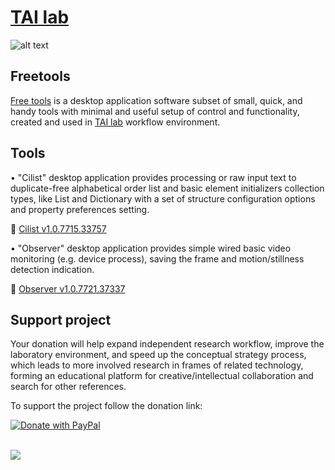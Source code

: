  #  [TAI lab](https://ladooniani.github.io/tailab/) 
 
 ![alt text](https://github.com/ladooniani/tailab/blob/master/assets/toy_artificial_intelligence_lab_logo.png)

## Freetools

[Free tools](https://github.com/ladooniani/freetools/releases) is a desktop application software subset of small, quick, and handy tools with minimal and useful setup of control and functionality, created and used in [TAI lab](https://ladooniani.github.io/tailab/) workflow environment.

## Tools

• "Cilist" desktop application provides processing or raw input text to duplicate-free alphabetical order list and basic element initializers collection types, like List and Dictionary with a set of structure configuration options and property preferences setting.

💾 [Cilist v1.0.7715.33757](https://github.com/ladooniani/freetools/releases/tag/1.0.7715.33757)

• "Observer" desktop application provides simple wired basic video monitoring (e.g. device process), saving the frame and motion/stillness detection indication. 

💾 [Observer v1.0.7721.37337](https://github.com/ladooniani/freetools/releases/tag/1.0.7721.37337)

## Support project

Your donation will help expand independent research workflow, improve the laboratory environment, and speed up the conceptual strategy process, which leads to more involved research in frames of related technology, forming an educational platform for creative/intellectual collaboration and search for other references.

To support the project follow the donation link:

<a href="https://www.paypal.com/cgi-bin/webscr?cmd=_s-xclick&hosted_button_id=GRGH6SL9EL72U">
  <img src="https://www.paypalobjects.com/en_US/i/btn/btn_donate_SM.gif" alt="Donate with PayPal" /><br><br>
</a>

![](https://visitor-badge.laobi.icu/badge?page_id=ladooniani.freetools)
